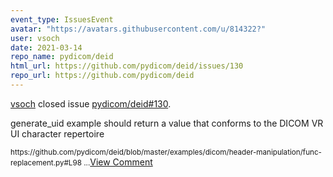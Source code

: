 ```yaml
---
event_type: IssuesEvent
avatar: "https://avatars.githubusercontent.com/u/814322?"
user: vsoch
date: 2021-03-14
repo_name: pydicom/deid
html_url: https://github.com/pydicom/deid/issues/130
repo_url: https://github.com/pydicom/deid
---
```


<a href='https://github.com/vsoch' target='_blank'>vsoch</a> closed issue <a href='https://github.com/pydicom/deid/issues/130' target='_blank'>pydicom/deid#130</a>.

<p>generate_uid example should return a value that conforms to the DICOM VR UI character repertoire</p><small>https://github.com/pydicom/deid/blob/master/examples/dicom/header-manipulation/func-replacement.py#L98...</small><a href='https://github.com/pydicom/deid/issues/130' target='_blank'>View Comment</a>